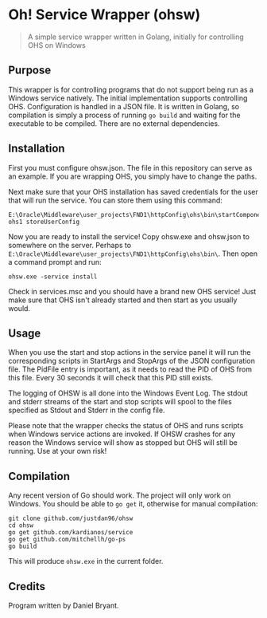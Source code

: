# Oh! Service Wrapper (ohsw)

> A simple service wrapper written in Golang, initially for controlling OHS on Windows

## Purpose

This wrapper is for controlling programs that do not support being run as a Windows service natively. The initial implementation supports controlling OHS. Configuration is handled in a JSON file. It is written in Golang, so compilation is simply a process of running `go build` and waiting for the executable to be compiled. There are no external dependencies.

## Installation

First you must configure ohsw.json. The file in this repository can serve as an example. If you are wrapping OHS, you simply have to change the paths. 

Next make sure that your OHS installation has saved credentials for the user that will run the service. You can store them using this command:

```
E:\Oracle\Middleware\user_projects\FND1\httpConfig\ohs\bin\startComponent.cmd ohs1 storeUserConfig
```

Now you are ready to install the service! Copy ohsw.exe and ohsw.json to somewhere on the server. Perhaps to `E:\Oracle\Middleware\user_projects\FND1\httpConfig\ohs\bin\`. Then open a command prompt and run:

```
ohsw.exe -service install
```

Check in services.msc and you should have a brand new OHS service! Just make sure that OHS isn't already started and then start as you usually would.

## Usage

When you use the start and stop actions in the service panel it will run the corresponding scripts in StartArgs and StopArgs of the JSON configuration file. The PidFile entry is important, as it needs to read the PID of OHS from this file. Every 30 seconds it will check that this PID still exists.

The logging of OHSW is all done into the Windows Event Log. The stdout and stderr streams of the start and stop scripts will spool to the files specified as Stdout and Stderr in the config file.

Please note that the wrapper checks the status of OHS and runs scripts when Windows service actions are invoked. If OHSW crashes for any reason the Windows service will show as stopped but OHS will still be running. Use at your own risk!

## Compilation

Any recent version of Go should work. The project will only work on Windows. You should be able to `go get` it, otherwise for manual compilation:

```
git clone github.com/justdan96/ohsw
cd ohsw
go get github.com/kardianos/service
go get github.com/mitchellh/go-ps
go build
```

This will produce `ohsw.exe` in the current folder.

## Credits

Program written by Daniel Bryant.
